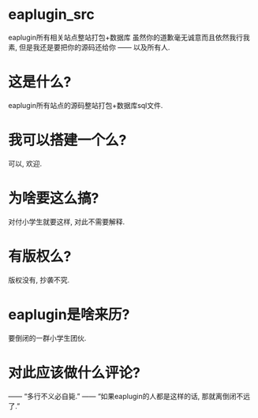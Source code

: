 # eaplugin_src
eaplugin所有相关站点整站打包+数据库
虽然你的道歉毫无诚意而且依然我行我素, 但是我还是要把你的源码还给你 —— 以及所有人.

# 这是什么?
eaplugin所有站点的源码整站打包+数据库sql文件.

# 我可以搭建一个么?
可以, 欢迎.

# 为啥要这么搞?
对付小学生就要这样, 对此不需要解释.

# 有版权么?
版权没有, 抄袭不究.

# eaplugin是啥来历?
要倒闭的一群小学生团伙.

# 对此应该做什么评论?
—— “多行不义必自毙.”
—— “如果eaplugin的人都是这样的话, 那就离倒闭不远了.”
